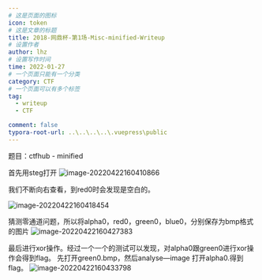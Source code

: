 ```yaml
---
# 这是页面的图标
icon: token
# 这是文章的标题
title: 2018-网鼎杯-第1场-Misc-minified-Writeup
# 设置作者
author: lhz
# 设置写作时间
time: 2022-01-27
# 一个页面只能有一个分类
category: CTF
# 一个页面可以有多个标签
tag:
  - writeup
  - CTF

comment: false
typora-root-url: ..\..\..\..\.vuepress\public
---
```




题目：ctfhub - minified

首先用steg打开
![image-20220422160410866](/assets/img/image-20220422160410866.png)

我们不断向右查看，到red0时会发现是空白的。


![image-20220422160418454](/assets/img/image-20220422160418454.png)

猜测零通道问题，所以将alpha0，red0，green0，blue0，分别保存为bmp格式的图片
![image-20220422160427383](/assets/img/image-20220422160427383.png)

最后进行xor操作。经过一个一个的测试可以发现，对alpha0跟green0进行xor操作会得到flag。
先打开green0.bmp，然后analyse—image 打开alpha0.得到flag。
![image-20220422160433798](/assets/img/image-20220422160433798.png)
